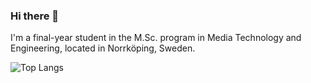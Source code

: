 ### Hi there 👋

I'm a final-year student in the M.Sc. program in Media Technology and Engineering, located in Norrköping, Sweden.

![Top Langs](https://github-readme-stats.vercel.app/api/top-langs/?username=anuraghazra&layout=compact)

